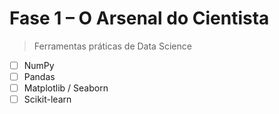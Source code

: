 # Fase 1 – O Arsenal do Cientista

> Ferramentas práticas de Data Science

- [ ] NumPy
- [ ] Pandas
- [ ] Matplotlib / Seaborn
- [ ] Scikit-learn
